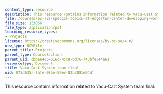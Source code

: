 ```yaml
---
content_type: resource
description: This resource contains information related to Vacu-Cast System team final.
file: /courses/ec-722-special-topics-at-edgerton-center-developing-world-prosthetics-spring-2010/073d635a7afe026e59ed02b3081e04df_MITEC_722S10_vacucast_fnal.pdf
file_size: 153056
file_type: application/pdf
learning_resource_types:
- Projects
license: https://creativecommons.org/licenses/by-nc-sa/4.0/
ocw_type: OCWFile
parent_title: Projects
parent_type: CourseSection
parent_uid: dbba64d5-016c-45c8-bd76-743bfe644a61
resourcetype: Document
title: Vacu-Cast System team final
uid: 073d635a-7afe-026e-59ed-02b3081e04df
---
```

This resource contains information related to Vacu-Cast System team final.